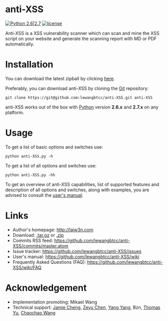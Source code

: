 # anti-XSS

[![Python 2.6|2.7](https://img.shields.io/badge/python-2.6|2.7-yellow.svg)](https://www.python.org/)
[![license](http://img.shields.io/badge/license-MIT-red.svg?style=flat)](https://raw.githubusercontent.com/jmoiron/jigo/master/LICENSE)

Anti-XSS is a XSS vulnerability scanner which can scan and mine the XSS script on your website and generate the scanning report with MD or PDF automatically.

# Installation

You can download the latest zipball by clicking [here](https://github.com/lewangbtcc/anti-XSS/archive/master.zip).

Preferably, you can download anti-XSS by cloning the [Git](https://github.com/lewangbtcc/anti-XSS) repository:

    git clone https://git@github.com:lewangbtcc/anti-XSS.git anti-XSS

anti-XSS works out of the box with [Python](http://www.python.org/download/) version **2.6.x** and **2.7.x** on any platform.

# Usage

To get a list of basic options and switches use:

    python anti-XSS.py -h

To get a list of all options and switches use:

    python anti-XSS.py -hh

To get an overview of anti-XSS capabilities, list of supported features and description of all options and switches, along with examples, you are advised to consult the [user's manual](https://github.com/lewangbtcc/anti-XSS/wiki).

# Links

* Author's homepage: http://laiw3n.com
* Download: [.tar.gz](https://github.com/lewangbtcc/anti-XSS/tarball/master) or [.zip](https://github.com/lewangbtcc/anti-XSS/zipball/master)
* Commits RSS feed: https://github.com/lewangbtcc/anti-XSS/commits/master.atom
* Issue tracker: https://github.com/lewangbtcc/anti-XSS/issues
* User's manual: https://github.com/lewangbtcc/anti-XSS/wiki
* Frequently Asked Questions (FAQ): https://github.com/lewangbtcc/anti-XSS/wiki/FAQ

# Acknowledgement

* Implementation promoting: Mikael Wang
* Technical support: [Jamie Cheng](https://github.com/starit), [Zeyu Chen](https://github.com/xinyifly), [Yang Yang](https://github.com/reliveyy), Bzn, [Thomas Yu](https://github.com/wenqingyu), [Chaochao Wang](https://github.com/zsulocal)
